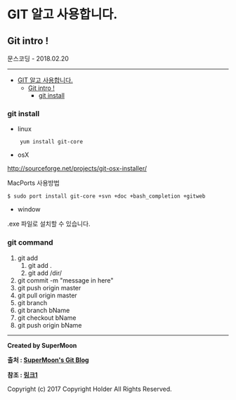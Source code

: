 # GIT 알고 사용합니다.
## Git intro !

<div class="pull-right"> 문스코딩 - 2018.02.20 </div>

---


<!-- @import "[TOC]" {cmd="toc" depthFrom=1 depthTo=6 orderedList=false} -->
<!-- code_chunk_output -->

* [GIT 알고 사용합니다.](#git-알고-사용합니다)
	* [Git intro !](#git-intro)
		* [git install](#git-install)

<!-- /code_chunk_output -->


### git install

- linux

```
    yum install git-core
```

- osX

http://sourceforge.net/projects/git-osx-installer/

MacPorts 사용방법
```
$ sudo port install git-core +svn +doc +bash_completion +gitweb
```

- window

.exe 파일로 설치할 수 있습니다.

### git command

1. git add
    1. git add .
    2. git add /dir/
2. git commit -m "message in here"
3. git push origin master
4. git pull origin master
5. git branch
6. git branch bName
7. git checkout bName
8. git push origin bName

---

**Created by SuperMoon**

**출처 : [SuperMoon's Git Blog](https://github.com/jm921106)**

**참조 : [링크1]()**

Copyright (c) 2017 Copyright Holder All Rights Reserved.
